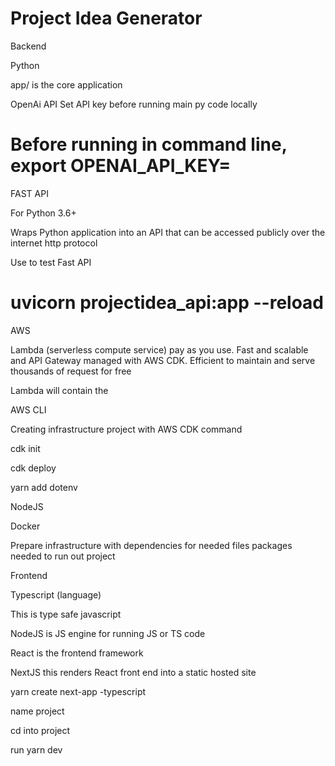 # Project Idea Generator

Backend

Python

app/ is the core application

OpenAi API
Set API key before running main py code locally

# Before running in command line, export OPENAI_API_KEY=<Secret key>

FAST API

For Python 3.6+

Wraps Python application into an API that can be accessed publicly over the internet http protocol

Use to test Fast API

# uvicorn projectidea_api:app --reload

AWS

Lambda (serverless compute service) pay as you use. Fast and scalable  
and API Gateway managed with AWS CDK. Efficient to maintain and serve thousands of request for free

Lambda will contain the

AWS CLI

Creating infrastructure project with AWS CDK command

cdk init

cdk deploy

yarn add dotenv

NodeJS

Docker

Prepare infrastructure with dependencies for needed files packages needed to run out project

Frontend

Typescript (language)

This is type safe javascript

NodeJS is JS engine for running JS or TS code

React is the frontend framework

NextJS this renders React front end into a static hosted site

yarn create next-app -typescript

name project

cd into project

run yarn dev
